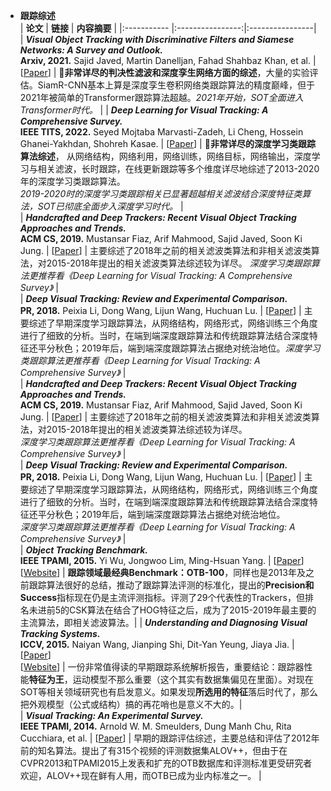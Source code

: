 * **跟踪综述**        
     | **论文**              | **链接**    | **内容摘要**    |
     |:-----------           |:----------------:|:----------------|
     | ***Visual Object Tracking with Discriminative Filters and Siamese Networks: A Survey and Outlook.*** <br /> **Arxiv, 2021.** Sajid Javed, Martin Danelljan, Fahad Shahbaz Khan, et al. | [[Paper](https://arxiv.org/abs/2112.02838)]   |  **:star2:非常详尽的判决性滤波和深度孪生网络方面的综述**，大量的实验评估。SiamR-CNN基本上算是深度孪生卷积网络类跟踪算法的精度巅峰，但于2021年被简单的Transformer跟踪算法超越。*2021年开始，SOT全面进入Transformer时代。* | 
     | ***Deep Learning for Visual Tracking: A Comprehensive Survey.*** <br /> **IEEE TITS, 2022.** Seyed Mojtaba Marvasti-Zadeh, Li Cheng, Hossein Ghanei-Yakhdan, Shohreh Kasae.     |  [[Paper](https://ieeexplore.ieee.org/document/9339950)]   |  **:star2:非常详尽的深度学习类跟踪算法综述**， 从网络结构，网络利用，网络训练，网络目标，网络输出，深度学习与相关滤波，长时跟踪，在线更新跟踪等多个维度详尽地综述了2013-2020年的深度学习类跟踪算法。<br /> *2019-2020时的深度学习类跟踪相关已显著超越相关滤波结合深度特征类算法，SOT已彻底全面步入深度学习时代。* |   
     | ***Handcrafted and Deep Trackers: Recent Visual Object Tracking Approaches and Trends.*** <br />  **ACM CS, 2019.** Mustansar Fiaz, Arif Mahmood, Sajid Javed, Soon Ki Jung.     |  [[Paper](https://dl.acm.org/doi/abs/10.1145/3309665)]   |  主要综述了2018年之前的相关滤波类算法和非相关滤波类算法，对2015-2018年提出的相关滤波类算法综述较为详尽。 *深度学习类跟踪算法更推荐看《Deep Learning for Visual Tracking: A Comprehensive Survey》*  |  
     | ***Deep Visual Tracking: Review and Experimental Comparison.*** <br />  **PR, 2018.** Peixia Li, Dong Wang, Lijun Wang, Huchuan Lu.    |  [[Paper](https://www.sciencedirect.com/science/article/abs/pii/S0031320317304612)]   |   主要综述了早期深度学习跟踪算法，从网络结构，网络形式，网络训练三个角度进行了细致的分析。当时，在端到端深度跟踪算法和传统跟踪算法结合深度特征还平分秋色；2019年后，端到端深度跟踪算法占据绝对统治地位。*深度学习类跟踪算法更推荐看《Deep Learning for Visual Tracking: A Comprehensive Survey》*  |  
     | ***Handcrafted and Deep Trackers: Recent Visual Object Tracking Approaches and Trends.*** <br />  **ACM CS, 2019.** Mustansar Fiaz, Arif Mahmood, Sajid Javed, Soon Ki Jung.     |  [[Paper](https://dl.acm.org/doi/abs/10.1145/3309665)]   |  主要综述了2018年之前的相关滤波类算法和非相关滤波类算法，对2015-2018年提出的相关滤波类算法综述较为详尽。<br />  *深度学习类跟踪算法更推荐看《Deep Learning for Visual Tracking: A Comprehensive Survey》*  |  
     | ***Deep Visual Tracking: Review and Experimental Comparison.*** <br />  **PR, 2018.** Peixia Li, Dong Wang, Lijun Wang, Huchuan Lu.    |  [[Paper](https://www.sciencedirect.com/science/article/abs/pii/S0031320317304612)]   |   主要综述了早期深度学习跟踪算法，从网络结构，网络形式，网络训练三个角度进行了细致的分析。当时，在端到端深度跟踪算法和传统跟踪算法结合深度特征还平分秋色；2019年后，端到端深度跟踪算法占据绝对统治地位。<br /> *深度学习类跟踪算法更推荐看《Deep Learning for Visual Tracking: A Comprehensive Survey》*  |  
     | ***Object Tracking Benchmark.*** <br />  **IEEE TPAMI, 2015.** Yi Wu, Jongwoo Lim, Ming-Hsuan Yang. |  [[Paper](https://ieeexplore.ieee.org/document/7001050)] <br /> [[Website](http://cvlab.hanyang.ac.kr/tracker_benchmark/)]   | **跟踪领域最经典Benchmark：OTB-100**，同样也是2013年及之前跟踪算法很好的总结，推动了跟踪算法评测的标准化，提出的**Precision和Success**指标现在仍是主流评测指标。评测了29个代表性的Trackers，但排名未进前5的CSK算法在结合了HOG特征之后，成为了2015-2019年最主要的主流算法，即相关滤波算法。| 
     | ***Understanding and Diagnosing Visual Tracking Systems.*** <br /> **ICCV, 2015.**  Naiyan Wang, Jianping Shi, Dit-Yan Yeung, Jiaya Jia.   | [[Paper](https://ieeexplore.ieee.org/document/7410712)] <br />  [[Website](http://www.winsty.net/tracker_diagnose.html)]  | 一份非常值得读的早期跟踪系统解析报告，重要结论：跟踪器性能**特征为王**，运动模型不那么重要（这个其实有数据集偏见在里面）。对现在SOT等相关领域研究也有启发意义。如果发现**所选用的特征**落后时代了，那么把外观模型（公式或结构）搞的再花哨也是意义不大的。|  
     | ***Visual Tracking: An Experimental Survey.*** <br /> **IEEE TPAMI, 2014.**  Arnold W. M. Smeulders, Dung Manh Chu, Rita Cucchiara, et al.   | [[Paper](https://ieeexplore.ieee.org/document/6671560)]    | 早期的跟踪评估综述，主要总结和评估了2012年前的知名算法。提出了有315个视频的评测数据集ALOV++，但由于在CVPR2013和TPAMI2015上发表和扩充的OTB数据库和评测标准更受研究者欢迎，ALOV++现在鲜有人用，而OTB已成为业内标准之一。   |   
